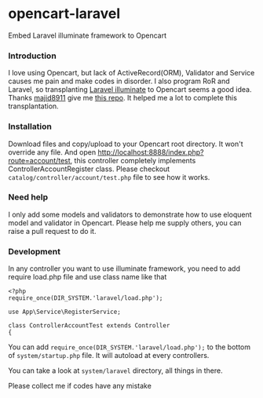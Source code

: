 opencart-laravel
=================

Embed Laravel illuminate framework to Opencart

### Introduction 
I love using Opencart, but lack of ActiveRecord(ORM), Validator and Service causes me pain and make codes in disorder. I also program RoR and Laravel, so transplanting [Laravel illuminate](https://github.com/laravel/framework) to Opencart seems a good idea.
Thanks [majid8911](http://stackoverflow.com/users/1695427/majid8911) give me [this repo](https://github.com/mattstauffer/IlluminateNonLaravel). It helped me a lot to complete this transplantation.

### Installation
Download files and copy/upload to your Opencart root directory. It won't override any file. And open [http://localhost:8888/index.php?route=account/test](http://localhost:8888/index.php?route=account/test), this controller completely implements ControllerAccountRegister class.  Please checkout `catalog/controller/account/test.php` file to see how it works.

### Need help
I only add some models and validators to demonstrate how to use eloquent model and validator in Opencart. Please help me supply others, you can raise a pull request to do it.

### Development
In any controller you want to use illuminate framework, you need to add require load.php file and use class name like that

```
<?php
require_once(DIR_SYSTEM.'laravel/load.php');

use App\Service\RegisterService;

class ControllerAccountTest extends Controller
{
```

You can add `require_once(DIR_SYSTEM.'laravel/load.php');` to the bottom of `system/startup.php` file. It will autoload at every controllers.

You can take a look at `system/laravel` directory, all things in there.

Please collect me if codes have any mistake
